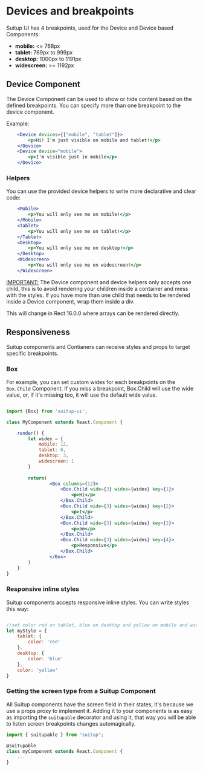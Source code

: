 # Devices and breakpoints

Suitup UI has 4 breakpoints, used for the Device and Device based Components:

* **mobile:** <= 768px
* **tablet:** 769px to 999px
* **desktop:** 1000px to 1191px
* **widescreen:** >= 1192px

## Device Component

The Device Component can be used to show or hide content based on the defined breakpoints. You can specify more than one breakpoint to the device component.

Example:

```jsx
	<Device devices={["mobile", "tablet"]}>
		<p>Hi! I'm just visible on mobile and tablet!</p>
	</Device>
	<Device device="mobile">
		<p>I'm visible just in mobile</p>
	</Device>
```


### Helpers

You can use the provided device helpers to write more declarative and clear code:

```jsx
	<Mobile>
		<p>You will only see me on mobile!</p>
	</Mobile>
	<Tablet>
		<p>You will only see me on tablet!</p>
	</Tablet>
	<Desktop>
		<p>You will only see me on desktop!</p>
	</Desktop>
	<Widescreen>
		<p>You will only see me on widescreen!</p>
	</Widescreen>
```

<u>IMPORTANT:</u> The Device component and device helpers only accepts one child, this is to avoid rendering your children inside a container and mess with the styles. If you have more than one child that needs to be rendered inside a Device component, wrap them inside a div.

This will change in Rect 16.0.0 where arrays can be rendered directly.

## Responsiveness

Suitup components and Contianers can receive styles and props to target specific breakpoints.

### Box

For example, you can set custom wides for each breakpoints on the `Box.Child` Component. If you miss a breakpoint, Box.Child will use the wide value, or, if it's missing too, it will use the default wide value.

```jsx

import {Box} from 'suitup-ui';

class MyComponent extends React.Component {

	render() {
		let wides = {
			mobile: 12,
			tablet: 6,
			desktop: 3,
			widescreen: 1
		}
		
		return(
				<Box columns={12}>
					<Box.Child wide={3} wides={wides} key={1}>
						<p>Hi</p>
					</Box.Child>
					<Box.Child wide={3} wides={wides} key={2}>
						<p>I</p>
					</Box.Child>
					<Box.Child wide={3} wides={wides} key={3}>
						<p>am</p>
					</Box.Child>
					<Box.Child wide={3} wides={wides} key={4}>
						<p>Responsive</p>
					</Box.Child>
				</Box>
		)
	}
}
```

### Responsive inline styles

Suitup components accepts responsive inline styles. You can write styles this way:

```jsx

//set color red on tablet, blue on desktop and yellow on mobile and widescreen
let myStyle = {
	tablet: {
		color: 'red'
	},
	desktop: {
		color: 'blue'
	},
	color: 'yellow'
}

```

### Getting the screen type from a Suitup Component


All Suitup components have the screen field in their states, it's because we use a props proxy to implement it. Adding it to your components is as easy as importing the `suitupable` decorator and using it, that way you will be able to listen screen breakpoints changes automagically.

```jsx
import { suitupable } from "suitup";

@suitupable
class myComponent extends React.Component {
	...
}
```


